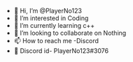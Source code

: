 - 👋 Hi, I’m @PlayerNo123
- 👀 I’m interested in Coding
- 🌱 I’m currently learning c++
- 💞️ I’m looking to collaborate on Nothing
- 📫 How to reach me -Discord
- 🔴 Discord id- PlayerNo123#3076


